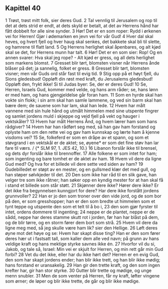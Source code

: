 ## Kapittel 40

1 Trøst, trøst mitt folk, sier deres Gud.
2 Tal vennlig til Jerusalem og rop til det at dets strid er endt, at dets skyld er betalt, at det av Herrens hånd har fått dobbelt for alle sine synder.
3 Hør! Det er en som roper: Rydd i ørkenen vei for Herren! Gjør i ødemarken en jevn vei for vår Gud!
4 Hver dal skal heves, og hvert fjell og hver haug skal senkes, det bakkete skal bli til slette, og hamrene til flatt land.
5 Og Herrens herlighet skal åpenbares, og alt kjød skal se det, for Herrens munn har talt.
6 Hør! Det er en som sier: Rop! Og en annen svarer: Hva skal jeg rope? - Alt kjød er gress, og all dets herlighet som markens blomst.
7 Gresset blir tørt, blomsten visner når Herrens ånde blåser på det; ja sannelig, folket er gress.
8 Gresset blir tørt, blomsten visner; men vår Guds ord står fast til evig tid.
9 Stig opp på et høyt fjell, du Sions gledesbud! Oppløft din røst med kraft, du Jerusalems gledesbud! Oppløft den, frykt ikke! Si til Judas byer: Se, der er deres Gud!
10 Se, Herren, Israels Gud, kommer med velde, og hans arm råder; se, hans lønn er med ham, og hans gjengjeldelse går foran ham.
11 Som en hyrde skal han vokte sin flokk; i sin arm skal han samle lammene, og ved sin barm skal han bære dem; de sauene som har lam, skal han lede.
12 Hvem har målt vannene med sin hule hånd og utmålt himmelen med sine utspente fingrer og samlet jordens muld i skjeppe og veid fjell på vekt og hauger i vektskåler?
13 Hvem har målt Herrens Ånd, og hvem lærer ham som hans rådgiver?
14 Hvem har han rådført seg med, så han gav ham forstand og oplyste ham om den rette vei og gav ham kunnskap og lærte ham å kjenne visdoms vei?
15 Se, folkeferd er som en dråpe av et spann, og som et støvgrand i en vektskål er de aktet; se, øyene* er som det fine støv han lar fare til værs. / {* SLM 97, 1. JES 42, 10.}
16 Libanon forslår ikke til brensel, og dets dyr forslår ikke til brennoffer.
17 Alle folkene er som intet for ham; som ingenting og bare tomhet er de aktet av ham.
18 Hvem vil dere da ligne Gud med? Og hva for et billede vil dere sette ved siden av ham?
19 Gudebilledet er støpt av en mester, og en gullsmed klær det med gull, og han støper sølvkjeder til det.
20 Den som ikke har råd til en slik gave, han velger tre som ikke råtner; han søker opp en kyndig mester for at han skal få i stand et billede som står støtt.
21 Skjønner dere ikke? Hører dere ikke? Er det ikke fra begynnelsen kunngjort for dere? Har dere ikke forstått jordens grunnvoller?
22 Han er jo den som troner over den vide jord, og de som bor på den, er som gresshopper; han er den som bredte ut himmelen som et tynt teppe og utspente den som et telt til å bo i,
23 den som gjør fyrster til intet, ordens dommere til ingenting;
24 neppe er de plantet, neppe er de sådd, neppe har deres stamme skutt rot i jorden, før han har blåst på dem, og de blir tørre, og en storm fører dem bort som strå.
25 Hvem vil dere da ligne meg med, så jeg skulle være ham lik? sier den Hellige.
26 Løft deres øyne mot det høye og se: Hvem har skapt disse ting? Han er den som fører deres hær ut i fastsatt tall, som kaller dem alle ved navn; på grunn av hans veldige kraft og hans mektige styrke savnes ikke én.
27 Hvorfor vil du si, Jakob, og tale så, Israel: Min vei er skjult for Herren, og min rett går min Gud forbi?
28 Vet du det ikke, eller har du ikke hørt det? Herren er en evig Gud, den som har skapt jordens ender; han blir ikke trett, og han blir ikke mødig; hans forstand er uransakelig.
29 Han gir den trette kraft, og den som ingen krefter har, gir han stor styrke.
30 Gutter blir trette og mødige, og unge menn snubler.
31 Men de som venter på Herren, får ny kraft, løfter vingene som ørner; de løper og blir ikke trette, de går og blir ikke mødige.
